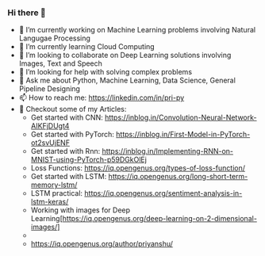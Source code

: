 ### Hi there 👋

<!--
**sinha96/sinha96** is a ✨ _special_ ✨ repository because its `README.md` (this file) appears on your GitHub profile.

Here are some ideas to get you started:
-->
- 🔭 I’m currently working on Machine Learning problems involving Natural Langugae Processing
- 🌱 I’m currently learning Cloud Computing
- 👯 I’m looking to collaborate on Deep Learning solutions involving Images, Text and Speech
- 🤔 I’m looking for help with solving complex problems 
- 💬 Ask me about Python, Machine Learning, Data Science, General Pipeline Designing 
- 📫 How to reach me: https://linkedin.com/in/pri-py
- 📝 Checkout some of my Articles:
    - Get started with CNN: https://inblog.in/Convolution-Neural-Network-AIKFjDUgt4
    - Get started with PyTorch: https://inblog.in/First-Model-in-PyTorch-ot2svUjENF
    - Get started with Rnn: https://inblog.in/Implementing-RNN-on-MNIST-using-PyTorch-p59DGkOlEj
    - Loss Functions: https://iq.opengenus.org/types-of-loss-function/
    - Get started with LSTM: https://iq.opengenus.org/long-short-term-memory-lstm/
    - LSTM practical: https://iq.opengenus.org/sentiment-analysis-in-lstm-keras/
    - Working with images for Deep Learning[https://iq.opengenus.org/deep-learning-on-2-dimensional-images/]
    - 
    - https://iq.opengenus.org/author/priyanshu/
